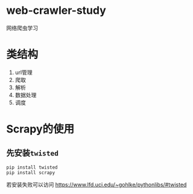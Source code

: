 # web-crawler-study
网络爬虫学习

# 类结构
1. url管理
2. 爬取
3. 解析
4. 数据处理
5. 调度

# Scrapy的使用
## 先安装`twisted`
```
pip install twisted
pip install scrapy
```
若安装失败可以访问 https://www.lfd.uci.edu/~gohlke/pythonlibs/#twisted